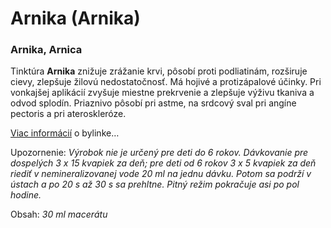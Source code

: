 Arnika (Arnika)
===============

### Arnika, Arnica

Tinktúra **Arnika** znižuje zrážanie krvi, pôsobí proti podliatinám, rozširuje
cievy, zlepšuje žilovú nedostatočnosť. Má hojivé a protizápalové účinky. Pri
vonkajšej aplikácií zvyšuje miestne prekrvenie a zlepšuje výživu tkaniva a odvod
splodín. Priaznivo pôsobí pri astme, na srdcový sval pri angíne pectoris a pri
ateroskleróze.

[Viac informácií](/sip/p/arnika-horska/) o bylinke…

Upozornenie: *Výrobok nie je určený pre deti do 6 rokov. Dávkovanie pre
dospelých 3 x 15 kvapiek za deň; pre deti od 6 rokov 3 x 5 kvapiek za deň riediť
v nemineralizovanej vode 20 ml na jednu dávku. Potom sa podrží v ústach a po 20
s až 30 s sa prehltne. Pitný režim pokračuje asi po pol hodine.*

Obsah: *30 ml macerátu*

